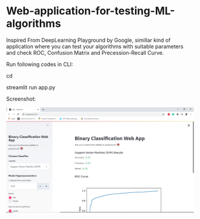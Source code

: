 # Web-application-for-testing-ML-algorithms

Inspired From DeepLearning Playground by Google, simillar kind of application where you can test your algorithms with suitable parameters and check ROC, Confusion Matrix and Precession-Recall Curve.

Run following codes in CLI:

cd <location of ur app>

streamlit run app.py
 
Screenshot: 
 
 ![](project_ss.PNG)
